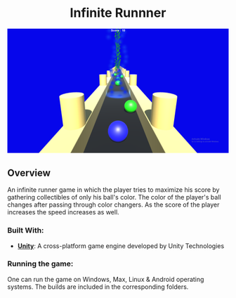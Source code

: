 <h1 align=center> Infinite Runnner </h1>
<div align="center">
	<img src="pic.png" alt="Infinite Runner Pic">
</div>

## Overview
An infinite runner game in which the player tries to maximize his score by gathering collectibles of only his ball's color. The color of the player's ball changes after passing through color changers. As the score of the player increases the speed increases as well.

### Built With:
- [**Unity**](https://unity3d.com/): A cross-platform game engine developed by Unity Technologies

### Running the game:
One can run the game on Windows, Max, Linux & Android operating systems. The builds are included in the corresponding folders.
